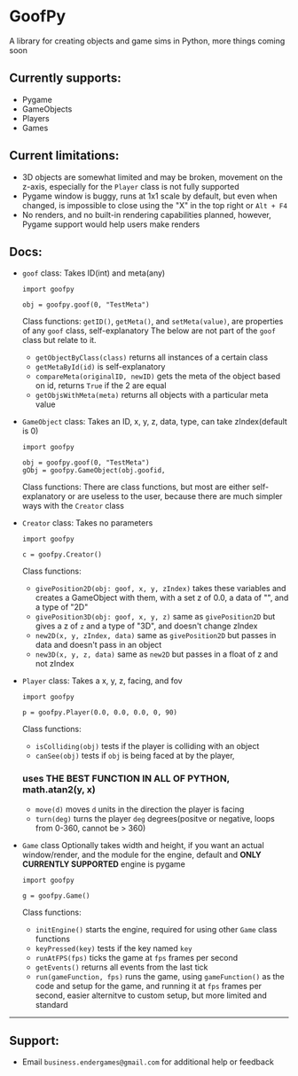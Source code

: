 # GoofPy
A library for creating objects and game sims in Python, more things coming soon

## Currently supports:
- Pygame
- GameObjects
- Players
- Games

## Current limitations:
- 3D objects are somewhat limited and may be broken, movement on the z-axis, especially for the `Player` class is not fully supported
- Pygame window is buggy, runs at 1x1 scale by default, but even when changed, is impossible to close using the "X" in the top right or `Alt + F4`
- No renders, and no built-in rendering capabilities planned, however, Pygame support would help users make renders

## Docs:
- `goof` class:
Takes ID(int) and meta(any)
  ```
  import goofpy
  
  obj = goofpy.goof(0, "TestMeta")
  
  ```
  Class functions:
  `getID()`, `getMeta()`, and `setMeta(value)`, are properties of any `goof` class, self-explanatory
  The below are not part of the `goof` class but relate to it.
  - `getObjectByClass(class)` returns all instances of a certain class
  - `getMetaById(id)` is self-explanatory
  - `compareMeta(originalID, newID)` gets the meta of the object based on id, returns `True` if the 2 are equal
  - `getObjsWithMeta(meta)` returns all objects with a particular meta value

- `GameObject` class:
Takes an ID, x, y, z, data, type, can take zIndex(default is 0)
  ```
  import goofpy

  obj = goofpy.goof(0, "TestMeta")
  gObj = goofpy.GameObject(obj.goofid, 
  ```
  Class functions:
  There are class functions, but most are either self-explanatory or are useless to the user, because there are much simpler ways with the `Creator` class
  
- `Creator` class:
Takes no parameters
  ```
  import goofpy

  c = goofpy.Creator()
  ```
  Class functions:
  - `givePosition2D(obj: goof, x, y, zIndex)` takes these variables and creates a GameObject with them, with a set z of 0.0, a data of "", and a type of "2D"
  - `givePosition3D(obj: goof, x, y, z)` same as `givePosition2D` but gives a z of `z` and a type of "3D", and doesn't change zIndex
  - `new2D(x, y, zIndex, data)` same as `givePosition2D` but passes in data and doesn't pass in an object
  - `new3D(x, y, z, data)` same as `new2D` but passes in a float of z and not zIndex
  
- `Player` class:
Takes a x, y, z, facing, and fov
  ```
  import goofpy

  p = goofpy.Player(0.0, 0.0, 0.0, 0, 90)
  ```
  Class functions:
  - `isColliding(obj)` tests if the player is colliding with an object
  - `canSee(obj)` tests if `obj` is being faced at by the player,
  ### uses __THE BEST FUNCTION IN ALL OF PYTHON, math.atan2(y, x)__

  - `move(d)` moves `d` units in the direction the player is facing
  - `turn(deg)` turns the player `deg` degrees(positve or negative, loops from 0-360, cannot be > 360)
  
- `Game` class
Optionally takes width and height, if you want an actual window/render, and the module for the engine, default and __ONLY CURRENTLY SUPPORTED__ engine is pygame
  ```
  import goofpy

  g = goofpy.Game()
  ```
  Class functions:
  - `initEngine()` starts the engine, required for using other `Game` class functions
  - `keyPressed(key)` tests if the key named `key`
  - `runAtFPS(fps)` ticks the game at `fps` frames per second
  - `getEvents()` returns all events from the last tick
  - `run(gameFunction, fps)` runs the game, using `gameFunction()` as the code and setup for the game, and running it at `fps` frames per second, easier alternitve to custom setup, but more limited and standard
---
## Support:
- Email `business.endergames@gmail.com` for additional help or feedback
